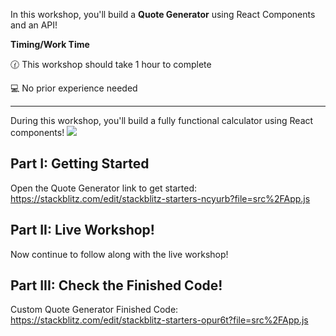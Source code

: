 In this workshop, you'll build a **Quote Generator** using React Components and an API!

**Timing/Work Time**

🕜 This workshop should take 1 hour to complete

💻 No prior experience needed

---

During this workshop, you'll build a fully functional calculator using React components!
<img src="/images/QuoteGeneratorImage.png"/>

## Part I: Getting Started

Open the Quote Generator link to get started: https://stackblitz.com/edit/stackblitz-starters-ncyurb?file=src%2FApp.js

## Part II: Live Workshop!

Now continue to follow along with the live workshop!

## Part III: Check the Finished Code!

Custom Quote Generator Finished Code: https://stackblitz.com/edit/stackblitz-starters-opur6t?file=src%2FApp.js
